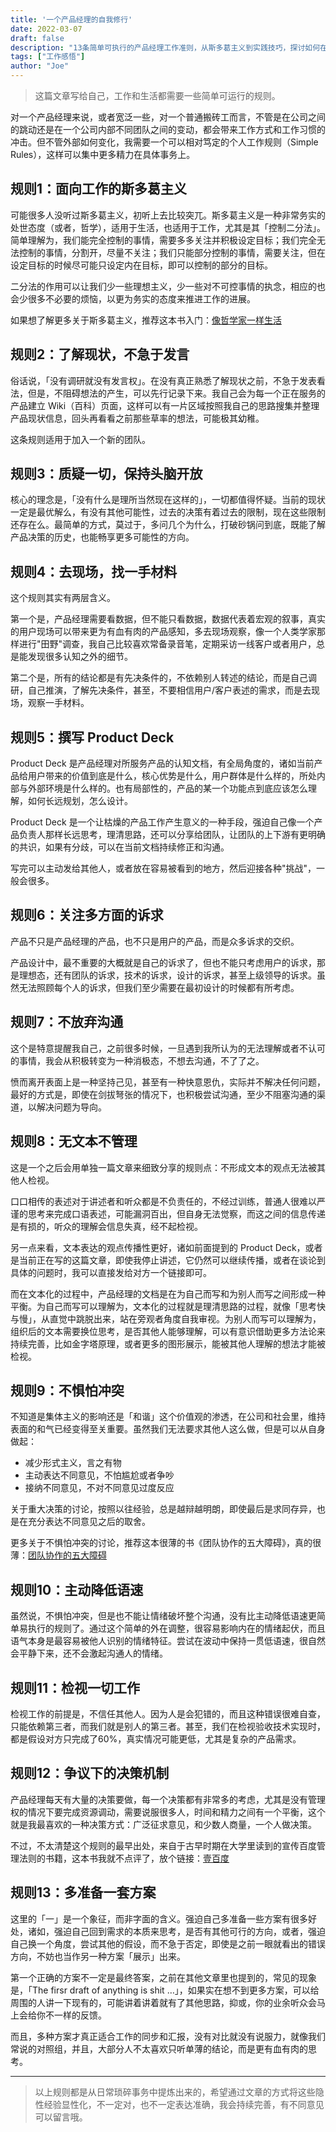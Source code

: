 ```yaml
---
title: '一个产品经理的自我修行'
date: 2022-03-07
draft: false
description: "13条简单可执行的产品经理工作准则，从斯多葛主义到实践技巧，探讨如何在产品管理中保持专业性和持续成长。"
tags: ["工作感悟"]
author: "Joe"
---
```


> 这篇文章写给自己，工作和生活都需要一些简单可运行的规则。

对一个产品经理来说，或者宽泛一些，对一个普通搬砖工而言，不管是在公司之间的跳动还是在一个公司内部不同团队之间的变动，都会带来工作方式和工作习惯的冲击。但不管外部如何变化，我需要一个可以相对笃定的个人工作规则（Simple Rules），这样可以集中更多精力在具体事务上。

## 规则1：面向工作的斯多葛主义

可能很多人没听过斯多葛主义，初听上去比较突兀。斯多葛主义是一种非常务实的处世态度（或者，哲学），适用于生活，也适用于工作，尤其是其「控制二分法」。简单理解为，我们能完全控制的事情，需要多多关注并积极设定目标；我们完全无法控制的事情，分割开，尽量不关注；我们只能部分控制的事情，需要关注，但在设定目标的时候尽可能只设定内在目标，即可以控制的部分的目标。

二分法的作用可以让我们少一些理想主义，少一些对不可控事情的执念，相应的也会少很多不必要的烦恼，以更为务实的态度来推进工作的进展。

如果想了解更多关于斯多葛主义，推荐这本书入门：[像哲学家一样生活](https://book.douban.com/subject/27167270/)

## 规则2：了解现状，不急于发言

俗话说，「没有调研就没有发言权」。在没有真正熟悉了解现状之前，不急于发表看法，但是，不阻碍想法的产生，可以先行记录下来。我自己会为每一个正在服务的产品建立 Wiki（百科）页面，这样可以有一片区域按照我自己的思路搜集并整理产品现状信息，回头再看看之前那些草率的想法，可能极其幼稚。

这条规则适用于加入一个新的团队。

## 规则3：质疑一切，保持头脑开放

核心的理念是，「没有什么是理所当然现在这样的」，一切都值得怀疑。当前的现状一定是最优解么，有没有其他可能性，过去的决策有着过去的限制，现在这些限制还存在么。最简单的方式，莫过于，多问几个为什么，打破砂锅问到底，既能了解产品决策的历史，也能畅享更多可能性的方向。

## 规则4：去现场，找一手材料

这个规则其实有两层含义。

第一个是，产品经理需要看数据，但不能只看数据，数据代表着宏观的叙事，真实的用户现场可以带来更为有血有肉的产品感知，多去现场观察，像一个人类学家那样进行"田野"调查，我自己比较喜欢常备录音笔，定期采访一线客户或者用户，总是能发现很多认知之外的细节。

第二个是，所有的结论都是有先决条件的，不依赖别人转述的结论，而是自己调研，自己推演，了解先决条件，甚至，不要相信用户/客户表述的需求，而是去现场，观察一手材料。

## 规则5：撰写 Product Deck

Product Deck 是产品经理对所服务产品的认知文档，有全局角度的，诸如当前产品给用户带来的价值到底是什么，核心优势是什么，用户群体是什么样的，所处内部与外部环境是什么样的。也有局部性的，产品的某一个功能点到底应该怎么理解，如何长远规划，怎么设计。

Product Deck 是一个让枯燥的产品工作产生意义的一种手段，强迫自己像一个产品负责人那样长远思考，理清思路，还可以分享给团队，让团队的上下游有更明确的共识，如果有分歧，可以在当前文档持续修正和沟通。

写完可以主动发给其他人，或者放在容易被看到的地方，然后迎接各种"挑战"，一般会很多。

## 规则6：关注多方面的诉求

产品不只是产品经理的产品，也不只是用户的产品，而是众多诉求的交织。

产品设计中，最不重要的大概就是自己的诉求了，但也不能只考虑用户的诉求，那是理想态，还有团队的诉求，技术的诉求，设计的诉求，甚至上级领导的诉求。虽然无法照顾每个人的诉求，但我们至少需要在最初设计的时候都有所考虑。

## 规则7：不放弃沟通

这个是特意提醒我自己，之前很多时候，一旦遇到我所认为的无法理解或者不认可的事情，我会从积极转变为一种消极态，不想去沟通，不了了之。

愤而离开表面上是一种坚持己见，甚至有一种快意恩仇，实际并不解决任何问题，最好的方式是，即使在剑拔弩张的情况下，也积极尝试沟通，至少不阻塞沟通的渠道，以解决问题为导向。

## 规则8：无文本不管理

这是一个之后会用单独一篇文章来细致分享的规则点：不形成文本的观点无法被其他人检视。

口口相传的表述对于讲述者和听众都是不负责任的，不经过训练，普通人很难以严谨的思考来完成口语表述，可能漏洞百出，但自身无法觉察，而这之间的信息传递是有损的，听众的理解会信息失真，经不起检视。

另一点来看，文本表达的观点传播性更好，诸如前面提到的 Product Deck，或者是当前正在写的这篇文章，即使我停止讲述，它仍然可以继续传播，或者在谈论到具体的问题时，我可以直接发给对方一个链接即可。

而在文本化的过程中，产品经理的文档是在为自己而写和为别人而写之间形成一种平衡。为自己而写可以理解为，文本化的过程就是理清思路的过程，就像「思考快与慢」，从直觉中跳脱出来，站在旁观者角度自我审视。为别人而写可以理解为，组织后的文本需要换位思考，是否其他人能够理解，可以有意识借助更多方法论来持续完善，比如金字塔原理，或者更多的图形展示，能被其他人理解的想法才能被检视。

## 规则9：不惧怕冲突

不知道是集体主义的影响还是「和谐」这个价值观的渗透，在公司和社会里，维持表面的和气已经变得至关重要。虽然我们无法要求其他人这么做，但是可以从自身做起：

- 减少形式主义，言之有物
- 主动表达不同意见，不怕尴尬或者争吵
- 接纳不同意见，不对不同意见过度反应

关于重大决策的讨论，按照以往经验，总是越辩越明朗，即使最后是求同存异，也是在充分表达不同意见之后的取舍。

更多关于不惧怕冲突的讨论，推荐这本很薄的书《团队协作的五大障碍》，真的很薄：[团队协作的五大障碍](https://book.douban.com/subject/25338822/)

## 规则10：主动降低语速

虽然说，不惧怕冲突，但是也不能让情绪破坏整个沟通，没有比主动降低语速更简单易执行的规则了。通过这个简单的外在调整，很容易影响内在的情绪起伏，而且语气本身是最容易被他人识别的情绪特征。尝试在波动中保持一贯低语速，很自然会平静下来，还不会激起沟通人的情绪。

## 规则11：检视一切工作

检视工作的前提是，不信任其他人。因为人是会犯错的，而且这种错误很难自查，只能依赖第三者，而我们就是别人的第三者。甚至，我们在检视验收技术实现时，都是假设对方只完成了60%，真实情况可能更低，尤其是复杂的产品需求。

## 规则12：争议下的决策机制

产品经理每天有大量的决策要做，每一个决策都有非常多的考虑，尤其是没有管理权的情况下要完成资源调动，需要说服很多人，时间和精力之间有一个平衡，这个就是我最喜欢的一种决策方式：广泛征求意见，和少数人商量，一个人做决策。

不过，不太清楚这个规则的最早出处，来自于古早时期在大学里读到的宣传百度管理法则的书籍，这本书我就不点评了，放个链接：[壹百度](https://book.douban.com/subject/4185489/)

## 规则13：多准备一套方案

这里的「一」是一个象征，而非字面的含义。强迫自己多准备一些方案有很多好处，诸如，强迫自己回到需求的本质来思考，是否有其他可行的方向，或者，强迫自己换一个角度，尝试其他的假设，而不急于否定，即使是之前一眼就看出的错误方向，不妨也当作另一种方案「展示」出来。

第一个正确的方案不一定是最终答案，之前在其他文章里也提到的，常见的现象是，「The firsr draft of anything is shit …」，如果实在想不到更多方案，可以给周围的人讲一下现有的，可能讲着讲着就有了其他思路，抑或，你的业余听众会马上会给你不一样的反馈。

而且，多种方案才真正适合工作的同步和汇报，没有对比就没有说服力，就像我们常说的对照组，并且，大部分人不太喜欢只听单薄的结论，而是更有血有肉的思考。

---

> 以上规则都是从日常琐碎事务中提炼出来的，希望通过文章的方式将这些隐性经验显性化，不一定对，也不一定表达准确，我会持续完善，有不同意见可以留言哦。 